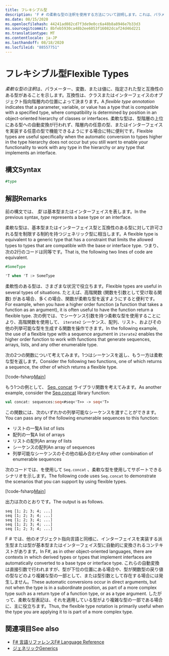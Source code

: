 ```yaml
---
title: フレキシブル型
description: 'F # の柔軟な型の注釈を使用する方法について説明します。これは、パラメーター、変数、または値に、指定した型と互換性のある型があることを示します。'
ms.date: 08/15/2020
ms.openlocfilehash: 44241ad082cd7f3de9e0cc6a48b8a8946e7b33d3
ms.sourcegitcommit: 8bfeb5930ca48b2ee6053f16082dcaf24d46d221
ms.translationtype: MT
ms.contentlocale: ja-JP
ms.lasthandoff: 08/18/2020
ms.locfileid: "88557751"
---
```

# <a name="flexible-types"></a><span data-ttu-id="b1851-103">フレキシブル型</span><span class="sxs-lookup"><span data-stu-id="b1851-103">Flexible Types</span></span>

<span data-ttu-id="b1851-104">*柔軟な型の注釈*は、パラメーター、変数、または値に、指定された型と互換性のある型があることを示します。互換性は、クラスまたはインターフェイスのオブジェクト指向階層内の位置によって決まります。</span><span class="sxs-lookup"><span data-stu-id="b1851-104">A *flexible type annotation* indicates that a parameter, variable, or value has a type that is compatible with a specified type, where compatibility is determined by position in an object-oriented hierarchy of classes or interfaces.</span></span> <span data-ttu-id="b1851-105">柔軟な型は、型階層の上位にある型への自動変換が行われず、階層内の任意の型、またはインターフェイスを実装する任意の型で機能できるようにする場合に特に便利です。</span><span class="sxs-lookup"><span data-stu-id="b1851-105">Flexible types are useful specifically when the automatic conversion to types higher in the type hierarchy does not occur but you still want to enable your functionality to work with any type in the hierarchy or any type that implements an interface.</span></span>

## <a name="syntax"></a><span data-ttu-id="b1851-106">構文</span><span class="sxs-lookup"><span data-stu-id="b1851-106">Syntax</span></span>

```fsharp
#type
```

## <a name="remarks"></a><span data-ttu-id="b1851-107">解説</span><span class="sxs-lookup"><span data-stu-id="b1851-107">Remarks</span></span>

<span data-ttu-id="b1851-108">前の構文では、 *型* は基本型またはインターフェイスを表します。</span><span class="sxs-lookup"><span data-stu-id="b1851-108">In the previous syntax, *type* represents a base type or an interface.</span></span>

<span data-ttu-id="b1851-109">柔軟な型は、基本型またはインターフェイス型と互換性のある型に対して許可される型を制限する制約を持つジェネリック型に相当します。</span><span class="sxs-lookup"><span data-stu-id="b1851-109">A flexible type is equivalent to a generic type that has a constraint that limits the allowed types to types that are compatible with the base or interface type.</span></span> <span data-ttu-id="b1851-110">つまり、次の2行のコードは同等です。</span><span class="sxs-lookup"><span data-stu-id="b1851-110">That is, the following two lines of code are equivalent.</span></span>

```fsharp
#SomeType

'T when 'T :> SomeType
```

<span data-ttu-id="b1851-111">柔軟性のある型は、さまざまな状況で役立ちます。</span><span class="sxs-lookup"><span data-stu-id="b1851-111">Flexible types are useful in several types of situations.</span></span> <span data-ttu-id="b1851-112">たとえば、高階関数 (関数を引数として受け取る関数) がある場合、多くの場合、関数が柔軟な型を返すようにすると便利です。</span><span class="sxs-lookup"><span data-stu-id="b1851-112">For example, when you have a higher order function (a function that takes a function as an argument), it is often useful to have the function return a flexible type.</span></span> <span data-ttu-id="b1851-113">次の例では、でシーケンス引数を持つ柔軟な型を使用することにより、高階関数を使用して、 `iterate2` シーケンス、配列、リスト、およびその他の列挙可能な型を生成する関数を操作できます。</span><span class="sxs-lookup"><span data-stu-id="b1851-113">In the following example, the use of a flexible type with a sequence argument in `iterate2` enables the higher order function to work with functions that generate sequences, arrays, lists, and any other enumerable type.</span></span>

<span data-ttu-id="b1851-114">次の2つの関数について考えてみます。1つはシーケンスを返し、もう一方は柔軟な型を返します。</span><span class="sxs-lookup"><span data-stu-id="b1851-114">Consider the following two functions, one of which returns a sequence, the other of which returns a flexible type.</span></span>

[!code-fsharp[Main](~/samples/snippets/fsharp/lang-ref-2/snippet4101.fs)]

<span data-ttu-id="b1851-115">もう1つの例として、 [Seq. concat](https://fsharp.github.io/fsharp-core-docs/reference/fsharp-collections-seqmodule.html#concat) ライブラリ関数を考えてみます。</span><span class="sxs-lookup"><span data-stu-id="b1851-115">As another example, consider the [Seq.concat](https://fsharp.github.io/fsharp-core-docs/reference/fsharp-collections-seqmodule.html#concat) library function:</span></span>

```fsharp
val concat: sequences:seq<#seq<'T>> -> seq<'T>
```

<span data-ttu-id="b1851-116">この関数には、次のいずれかの列挙可能なシーケンスを渡すことができます。</span><span class="sxs-lookup"><span data-stu-id="b1851-116">You can pass any of the following enumerable sequences to this function:</span></span>

- <span data-ttu-id="b1851-117">リストの一覧</span><span class="sxs-lookup"><span data-stu-id="b1851-117">A list of lists</span></span>
- <span data-ttu-id="b1851-118">配列の一覧</span><span class="sxs-lookup"><span data-stu-id="b1851-118">A list of arrays</span></span>
- <span data-ttu-id="b1851-119">リストの配列</span><span class="sxs-lookup"><span data-stu-id="b1851-119">An array of lists</span></span>
- <span data-ttu-id="b1851-120">シーケンスの配列</span><span class="sxs-lookup"><span data-stu-id="b1851-120">An array of sequences</span></span>
- <span data-ttu-id="b1851-121">列挙可能なシーケンスのその他の組み合わせ</span><span class="sxs-lookup"><span data-stu-id="b1851-121">Any other combination of enumerable sequences</span></span>

<span data-ttu-id="b1851-122">次のコードでは、を使用して `Seq.concat` 、柔軟な型を使用してサポートできるシナリオを示します。</span><span class="sxs-lookup"><span data-stu-id="b1851-122">The following code uses `Seq.concat` to demonstrate the scenarios that you can support by using flexible types.</span></span>

[!code-fsharp[Main](~/samples/snippets/fsharp/lang-ref-2/snippet4102.fs)]

<span data-ttu-id="b1851-123">出力は次のとおりです。</span><span class="sxs-lookup"><span data-stu-id="b1851-123">The output is as follows.</span></span>

```console
seq [1; 2; 3; 4; ...]
seq [1; 2; 3; 4; ...]
seq [1; 2; 3; 4; ...]
seq [1; 2; 3; 4; ...]
seq [1; 2; 3; 4; ...]
```

<span data-ttu-id="b1851-124">F # では、他のオブジェクト指向言語と同様に、インターフェイスを実装する派生型または型が基本型またはインターフェイス型に自動的に変換されるコンテキストがあります。</span><span class="sxs-lookup"><span data-stu-id="b1851-124">In F#, as in other object-oriented languages, there are contexts in which derived types or types that implement interfaces are automatically converted to a base type or interface type.</span></span> <span data-ttu-id="b1851-125">これらの自動変換は直接引数で行われますが、型が下位の位置にある場合や、型が関数型の戻り値の型などのより複雑な型の一部として、または型引数として存在する場合には発生しません。</span><span class="sxs-lookup"><span data-stu-id="b1851-125">These automatic conversions occur in direct arguments, but not when the type is in a subordinate position, as part of a more complex type such as a return type of a function type, or as a type argument.</span></span> <span data-ttu-id="b1851-126">したがって、柔軟な型表記は、それを適用している型がより複雑な型の一部である場合に、主に役立ちます。</span><span class="sxs-lookup"><span data-stu-id="b1851-126">Thus, the flexible type notation is primarily useful when the type you are applying it to is part of a more complex type.</span></span>

## <a name="see-also"></a><span data-ttu-id="b1851-127">関連項目</span><span class="sxs-lookup"><span data-stu-id="b1851-127">See also</span></span>

- [<span data-ttu-id="b1851-128">F# 言語リファレンス</span><span class="sxs-lookup"><span data-stu-id="b1851-128">F# Language Reference</span></span>](index.md)
- [<span data-ttu-id="b1851-129">ジェネリック</span><span class="sxs-lookup"><span data-stu-id="b1851-129">Generics</span></span>](./generics/index.md)
